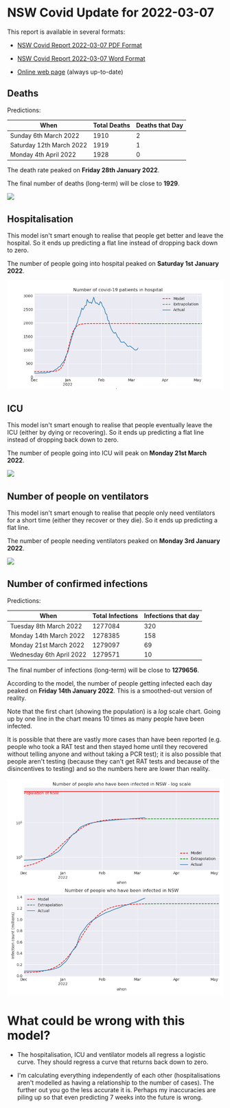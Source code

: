 # NSW Covid Update for 2022-03-07

This report is available in several formats:

- [NSW Covid Report 2022-03-07 PDF Format](https://github.com/solresol/yet-another-pandemic-prediction/raw/main/output/2022-03-07/nsw-covid-report-2022-03-07.pdf)

- [NSW Covid Report 2022-03-07 Word Format](https://github.com/solresol/yet-another-pandemic-prediction/raw/main/output/2022-03-07/nsw-covid-report-2022-03-07.docx)

- [Online web page](https://github.com/solresol/yet-another-pandemic-prediction/tree/main/output/README.md) (always up-to-date)

## Deaths

Predictions:

| When | Total Deaths | Deaths that Day |
| ---- | ------------ | --------------- |
| Sunday 6th March 2022 | 1910 | 2 |
| Saturday 12th March 2022 | 1919 | 1 |
| Monday 4th April 2022 | 1928 | 0 |

The death rate peaked on **Friday 28th January 2022**.

The final number of deaths (long-term) will
be close to **1929**.

![](2022-03-07/deaths.png)



## Hospitalisation

This model isn't smart enough to realise that people get better and leave the hospital.
So it ends up predicting a flat line instead of dropping back down to zero.

The number of people going into hospital peaked on **Saturday 1st January 2022**.

![](2022-03-07/hospitalisation.png)

## ICU

This model isn't smart enough to realise that people eventually leave the ICU
(either by dying or recovering).
So it ends up predicting a flat line instead of dropping back down to zero.

The number of people going into ICU will peak on **Monday 21st March 2022**.

![](2022-03-07/icu.png)

## Number of people on ventilators

This model isn't smart enough to realise that people only need ventilators for
a short time (either they recover or they die). So it ends up predicting a flat line.

The number of people needing ventilators peaked on **Monday 3rd January 2022**.

![](2022-03-07/ventilators.png)

## Number of confirmed infections

Predictions:

| When | Total Infections | Infections that day |
| ---- | ------------ | --------------- |
| Tuesday 8th March 2022 | 1277084 | 320 |
| Monday 14th March 2022 | 1278385 | 158 |
| Monday 21st March 2022 | 1279097 | 69 |
| Wednesday 6th April 2022 | 1279571 | 10 |

The final number of infections (long-term) will
be close to **1279656**.


According to the model, the number of people getting infected each day peaked on **Friday 14th January 2022**. This is a smoothed-out version of reality.

Note that the first chart (showing the population) is a *log* scale chart. Going up by one line in the chart means 10 times as many people have been infected. 

It is possible that there are vastly more cases than have been
reported (e.g. people who took a RAT test and then stayed home until
they recovered without telling anyone and without taking a PCR test);
it is also possible that people aren't testing (because they can't get
RAT tests and because of the disincentives to testing) and so the
numbers here are lower than reality.


![](2022-03-07/infection.png)



# What could be wrong with this model?

- The hospitalisation, ICU and ventilator models all regress a logistic curve. They
should regress a curve that returns back down to zero.

- I'm calculating everything independently of each other (hospitalisations aren't modelled as having a relationship to the number of cases). The further out you go the less accurate it is. Perhaps my inaccuracies are piling up so that even predicting 7 weeks into the future is wrong.

